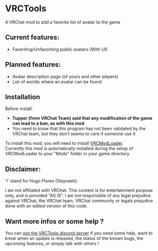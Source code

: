 # VRCTools
A VRChat mod to add a favorite list of avatar to the game

Current features:
---
 - Favoriting/Unfavoriting public avatars (With UI)

Planned features:
---
 - Avatar description page (of yours and other players)
 - List of worlds where an avatar can be found

Installation
---
Before install:
- **Tupper (from VRChat Team) said that any modification of the game can lead to a ban, as with this mod**
- You need to know that this program has not been validated by the VRChat team, but they don't seems to care if someone use it

To install this mod, you will need to install [VRCModLoader](https://github.com/Slaynash/VRCModLoader).<br>
Currently this mod is automatically installed during the setup of VRCModLoader to your "Mods" folder in your game directory.

Disclaimer:
---
'I' stand for Hugo Flores (Slaynash).

I am not affiliated with VRChat.
This content is for entertainment purpose only, and is provided "AS IS".
I am not responsible of any legal prejudice against VRChat, the VRChat team, VRChat community or legals prejudice done with an edited version of this code.

Want more infos or some help ?
---
You can [join the VRCTools discord server](https://discord.gg/E6tSYff) if you need some help, want to know when an update is released, the status of the known bugs, the upcoming features, or simply talk with others !
